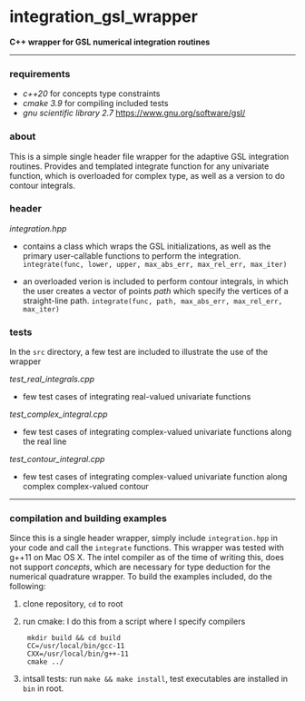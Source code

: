 # integration_gsl_wrapper

**C++ wrapper for GSL numerical integration routines**

----

### requirements

- *c++20* for concepts type constraints
- *cmake 3.9* for compiling included tests
- *gnu scientific library 2.7* <https://www.gnu.org/software/gsl/>

### about

This is a simple single header file wrapper for the adaptive GSL integration routines. Provides and templated integrate function for any univariate function, which is overloaded for complex type, as well as a version to do contour integrals.

### header

*integration.hpp*
- contains a class which wraps the GSL initializations, as well as the primary user-callable functions to perform the integration.
`integrate(func, lower, upper, max_abs_err, max_rel_err, max_iter)`

- an overloaded verion is included to perform contour integrals, in which the user creates a vector of points *path* which specify the vertices of a straight-line path.
`integrate(func, path, max_abs_err, max_rel_err, max_iter)`

### tests

In the `src` directory, a few test are included to illustrate the use of the wrapper

*test_real_integrals.cpp*
- few test cases of integrating real-valued univariate functions

*test_complex_integral.cpp*
- few test cases of integrating complex-valued univariate functions along the real line

*test_contour_integral.cpp*
- few test cases of integrating complex-valued univariate function along complex complex-valued contour


----

### compilation and building examples

Since this is a single header wrapper, simply include `integration.hpp` in your code and call the `integrate` functions. This wrapper was tested with g++11 on Mac OS X. The intel compiler as of the time of writing this, does not support *concepts*, which are necessary for type deduction for the numerical quadrature wrapper. To build the examples included, do the following:

1. clone repository, `cd` to root
2. run cmake: I do this from a script where I specify compilers

        mkdir build && cd build
        CC=/usr/local/bin/gcc-11 
        CXX=/usr/local/bin/g++-11 
        cmake ../

3. intsall tests: run `make && make install`, test executables are installed in `bin` in root.